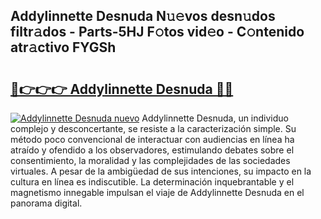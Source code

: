 ## Addylinnette Desnuda N𝚞𝚎vos desn𝚞dos filtr𝚊dos - Parts-5HJ F𝚘tos vid𝚎o - C𝚘ntenido atr𝚊ctivo FYGSh

# <h2><a href="http://mb4wvg.tromn.icu/?c=Addylinnette+Desnuda">🔗👉👉👉 Addylinnette Desnuda 🔗🔗</a></h2>

[![Addylinnette Desnuda nuevo](https://i.imgur.com/pEAQMta.gif)](http://mb4wvg.tromn.icu/?c=Addylinnette+Desnuda)
Addylinnette Desnuda, un individuo complejo y desconcertante, se resiste a la caracterización simple. Su método poco convencional de interactuar con audiencias en línea ha atraído y ofendido a los observadores, estimulando debates sobre el consentimiento, la moralidad y las complejidades de las sociedades virtuales. A pesar de la ambigüedad de sus intenciones, su impacto en la cultura en línea es indiscutible. La determinación inquebrantable y el magnetismo innegable impulsan el viaje de Addylinnette Desnuda en el panorama digital.
